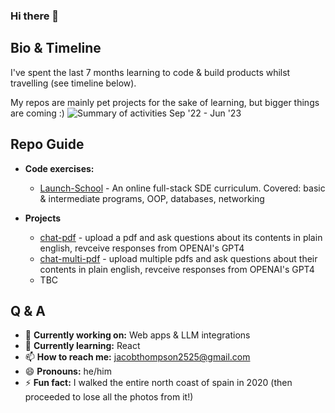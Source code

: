 ### Hi there 👋

## Bio & Timeline
I've spent the last 7 months learning to code & build products whilst travelling (see timeline below).

My repos are mainly pet projects for the sake of learning, but bigger things are coming :)
![Summary of activities Sep '22 - Jun '23](https://github.com/jake-vt/jake-vt/assets/33576202/9c7534c7-1d9e-4afc-948f-f0f0277d18e5)

## Repo Guide
- **Code exercises:**
  - [Launch-School](https://github.com/jake-vt/Launch-School) - An online full-stack SDE curriculum. Covered: basic & intermediate programs, OOP, databases, networking

- **Projects**
  -  [chat-pdf](https://github.com/jake-vt/chat-pdf) - upload a pdf and ask questions about its contents in plain english, revceive responses from OPENAI's GPT4
  -  [chat-multi-pdf](https://github.com/jake-vt/chat-multi-pdf) - upload multiple pdfs and ask questions about their contents in plain english, revceive responses from OPENAI's GPT4
  -  TBC 

## Q & A 
- 🔭 **Currently working on:** Web apps & LLM integrations
- 🌱 **Currently learning:** React
- 📫 **How to reach me:** jacobthompson2525@gmail.com
- 😄 **Pronouns:** he/him
- ⚡ **Fun fact:** I walked the entire north coast of spain in 2020 (then proceeded to lose all the photos from it!)
